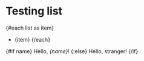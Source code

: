 <!-- Test #4 -->
<script>
    import Child from './Child.svelte'
    let name = 'world';

    let list = [
        'item1',
        'item1',
        'item1',
        'item1',
        'item1'
    ]
</script>

# Testing list

{#each list as item}
* {item}
{/each}

{#if name}
    Hello, *{name}*!
{:else}
    Hello, stranger!
{/if}